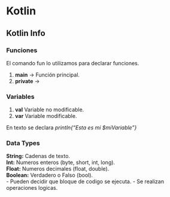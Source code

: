 # Kotlin
## Kotlin Info

### Funciones
El comando fun lo utilizamos para declarar funciones.
1. **main** -> Función principal.
2. **private** ->

### Variables
1. **val** Variable no modificable.
2. **var** Variable modificable.

En texto se declara *println{“Esta es mi $miVariable”}*

### Data Types
**String:** Cadenas de texto.  
**Int:** Numeros enteros (byte, short, int, long).  
**Float:** Numeros decimales (float, double).  
**Boolean:** Verdadero o Falso (bool).  
	- Pueden decidir que bloque de codigo se ejecuta.
	- Se realizan operaciones logicas.
	


	
